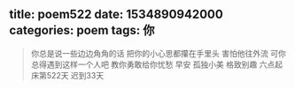 title: poem522
date: 1534890942000
categories: poem
tags: 你
---
> 你总是说一些边边角角的话
把你的小心思都攥在手里头
害怕他往外流
可你总得遇到这样一个人吧
教你勇敢给你忧愁
早安
孤独小美
格致别趣
六点起床第522天 迟到33天